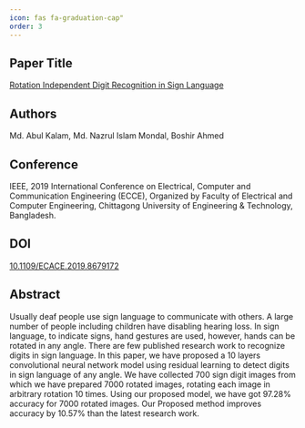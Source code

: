 ```yaml
---
icon: fas fa-graduation-cap"
order: 3
---
```


## Paper Title

[Rotation Independent Digit Recognition in Sign Language](https://ieeexplore.ieee.org/document/8679172)

## Authors

Md. Abul Kalam, Md. Nazrul Islam Mondal, Boshir Ahmed

## Conference

IEEE, 2019 International Conference on Electrical, Computer and Communication Engineering (ECCE), Organized by Faculty of Electrical and Computer Engineering, Chittagong University of Engineering & Technology, Bangladesh.

## DOI

[10.1109/ECACE.2019.8679172](https://ieeexplore.ieee.org/document/8679172)


## Abstract

Usually deaf people use sign language to communicate with others. A large number of people including children have disabling hearing loss. In sign language, to indicate signs, hand gestures are used, however, hands can be rotated in any angle. There are few published research work to recognize digits in sign language. In this paper, we have proposed a 10 layers convolutional neural network model using residual learning to detect digits in sign language of any angle. We have collected 700 sign digit images from which we have prepared 7000 rotated images, rotating each image in arbitrary rotation 10 times. Using our proposed model, we have got 97.28% accuracy for 7000 rotated images. Our Proposed method improves accuracy by 10.57% than the latest research work.